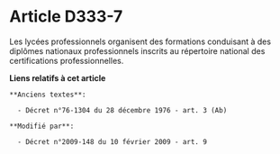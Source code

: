 # Article D333-7

Les lycées professionnels organisent des formations conduisant à des diplômes nationaux professionnels inscrits au répertoire
national des certifications professionnelles.

**Liens relatifs à cet article**

	**Anciens textes**:

	  - Décret n°76-1304 du 28 décembre 1976 - art. 3 (Ab)

	**Modifié par**:

	  - Décret n°2009-148 du 10 février 2009 - art. 9
